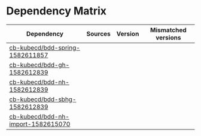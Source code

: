 # Dependency Matrix

Dependency | Sources | Version | Mismatched versions
---------- | ------- | ------- | -------------------
[cb-kubecd/bdd-spring-1582611857](https://github.com/cb-kubecd/bdd-spring-1582611857.git) |  | []() | 
[cb-kubecd/bdd-gh-1582612839](https://github.com/cb-kubecd/bdd-gh-1582612839.git) |  | []() | 
[cb-kubecd/bdd-nh-1582612839](https://github.com/cb-kubecd/bdd-nh-1582612839.git) |  | []() | 
[cb-kubecd/bdd-sbhg-1582612839](https://github.com/cb-kubecd/bdd-sbhg-1582612839.git) |  | []() | 
[cb-kubecd/bdd-nh-import-1582615070](https://github.com/cb-kubecd/bdd-nh-import-1582615070.git) |  | []() | 
